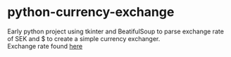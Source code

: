# python-currency-exchange
Early python project using tkinter and BeatifulSoup to parse exchange rate of SEK and $ to create a simple currency exchanger.<br>
Exchange rate found [here](https://www.di.se/valutor/usdsek-4615907/)
